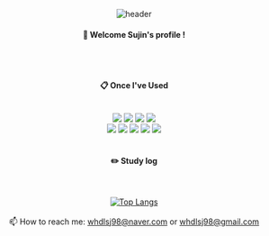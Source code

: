 <div align="center"> 
 
![header](https://capsule-render.vercel.app/api?type=wave&color=auto&height=300&section=header&text=capsule%20render&fontSize=90)

 
####  :wave: Welcome Sujin's profile !




 <br/>
 <br/>
  
####  :clipboard: Once I've Used 
  
 <br/>
 
<img src="https://img.shields.io/badge/JAVA-007396?style=for-the-badge&logo=Java&logoColor=white">
<img src="https://img.shields.io/badge/MySQL-4479A1?style=for-the-badge&logo=MySQL&logoColor=white">
<img src="https://img.shields.io/badge/SpringBoot-6DB33F?style=for-the-badge&logo=SpringBoot&logoColor=white"> 
<img src="https://img.shields.io/badge/Docker-2496ED?style=for-the-badge&logo=Docker&logoColor=white">
 <br>
<img src="https://img.shields.io/badge/Kubernetes-326CE5?style=for-the-badge&logo=Kubernetes&logoColor=white">
<img src="https://img.shields.io/badge/Redis-DC382D?style=for-the-badge&logo=Redis&logoColor=white">
<img src="https://img.shields.io/badge/Apache-JMeter-D22128?style=for-the-badge&logo=Apache JMeter&logoColor=white">
<img src="https://img.shields.io/badge/aws-232F3E?style=for-the-badge&logo=Amazon aws&logoColor=white">
<img src="https://img.shields.io/badge/github-181717?style=for-the-badge&logo=github&logoColor=white">

 
   <br/>
   <br/>
 
#### :pencil2: Study log
 
  <br/>
  
[![Top Langs](https://github-readme-stats.vercel.app/api/top-langs/?username=sujinsu&layout=compact)](https://github.com/anuraghazra/github-readme-stats)
  <br/>
 <br/>
 📫 How to reach me: whdlsj98@naver.com or whdlsj98@gmail.com
</div>


<!--
![header](https://capsule-render.vercel.app/api?type=Waving&color=000000&height=150&section=header&text=sujin&fontColor=ffffff&fontSize=60&animation=fadeIn&fontAlignY=55&desc=%20&descAlignY=62&descAlign=62)
  -->

<!--
**sujinsu/sujinsu** is a ✨ _special_ ✨ repository because its `README.md` (this file) appears on your GitHub profile.

Here are some ideas to get you started:
- 🌱 I’m currently learning Java, SpringBoot, Redis, Kafka, Docker, Kubernetes, ...
- 📫 How to reach me: whdlsj98@naver.com or whdlsj98@gmail.com
- 🔭 I’m currently working on ...
- 🌱 I’m currently learning ...
- 👯 I’m looking to collaborate on ...
- 🤔 I’m looking for help with ...
- 💬 Ask me about ...
- 📫 How to reach me: ...
- 😄 Pronouns: ...
- ⚡ Fun fact: ...
-->

